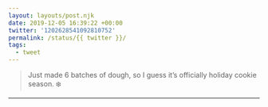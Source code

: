 ```yaml
---
layout: layouts/post.njk
date: 2019-12-05 16:39:22 +00:00
twitter: '1202628541092810752'
permalink: /status/{{ twitter }}/
tags: 
  - tweet
---
```


> Just made 6 batches of dough, so I guess it’s officially holiday cookie season. ❄️

---
